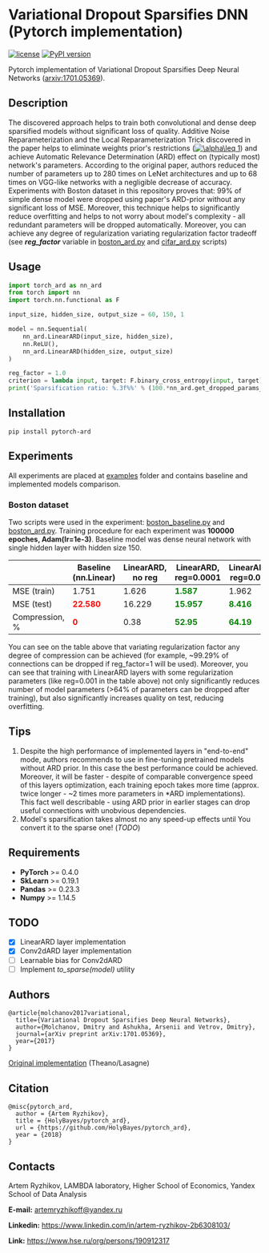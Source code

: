 # Variational Dropout Sparsifies DNN (Pytorch implementation)
[![license](https://img.shields.io/github/license/mashape/apistatus.svg?maxAge=2592000)](LICENSE)
[![PyPI version](https://badge.fury.io/py/pytorch-ard.svg)](https://badge.fury.io/py/pytorch-ard)

Pytorch implementation of Variational Dropout Sparsifies Deep Neural Networks ([arxiv:1701.05369](https://arxiv.org/abs/1701.05369)).

## Description
The discovered approach helps to train both convolutional and dense deep sparsified models without significant loss of quality. Additive Noise Reparameterization
and the Local Reparameterization Trick discovered in the paper helps to eliminate weights prior's restrictions (<a href="https://www.codecogs.com/eqnedit.php?latex=\alpha\leq&space;1" target="_blank"><img src="https://latex.codecogs.com/gif.latex?\alpha\leq&space;1" title="\alpha\leq 1" /></a>) and achieve Automatic Relevance Determination (ARD) effect on (typically most) network's parameters. According to the original paper, authors reduced the number of parameters up to 280 times on LeNet architectures and up to 68 times on VGG-like networks with a negligible decrease of accuracy. Experiments with Boston dataset in this repository proves that: 99% of simple dense model were dropped using paper's ARD-prior without any significant loss of MSE. Moreover, this technique helps to significantly reduce overfitting and helps to not worry about model's complexity - all redundant parameters will be dropped automatically. Moreover, you can achieve any degree of regularization variating regularization factor tradeoff (see ***reg_factor*** variable in [boston_ard.py](examples/boston/boston_ard.py) and [cifar_ard.py](examples/cifar/cifar_ard.py) scripts)

## Usage

```python
import torch_ard as nn_ard
from torch import nn
import torch.nn.functional as F

input_size, hidden_size, output_size = 60, 150, 1

model = nn.Sequential(
    nn_ard.LinearARD(input_size, hidden_size),
    nn.ReLU(),
    nn_ard.LinearARD(hidden_size, output_size)
)

reg_factor = 1.0
criterion = lambda input, target: F.binary_cross_entropy(input, target) + reg_factor*nn_ard.get_ard_reg(model)
print('Sparsification ratio: %.3f%%' % (100.*nn_ard.get_dropped_params_ratio(model)))
```

## Installation

```
pip install pytorch-ard
```

## Experiments

All experiments are placed at [examples](examples/) folder and contains baseline and implemented models comparison.

### Boston dataset

Two scripts were used in the experiment: [boston_baseline.py](examples/boston/boston_baseline.py) and [boston_ard.py](examples/boston/boston_ard.py). Training procedure for each experiment was **100000 epoches, Adam(lr=1e-3)**. Baseline model was dense neural network with single hidden layer with hidden size 150.

|                | Baseline (nn.Linear) | LinearARD, no reg | LinearARD, reg=0.0001 | LinearARD, reg=0.001 | LinearARD, reg=0.1 | LinearARD, reg=1 |
|----------------|----------|-------------|-----------------|----------------|--------------|------------|
| MSE (train)    | 1.751    | 1.626       | <span style="color:green"><b>1.587</b></span>           | 1.962          | 17.167       | 33.682     |
| MSE (test)     | <span style="color:red"><b>22.580</b></span>   | 16.229      | <span style="color:green"><b>15.957</b></span>          | <span style="color:green"><b>8.416</b></span>          | 25.695       | 30.231     |
| Compression, % | <span style="color:red"><b>0</b></span>        | 0.38        | <span style="color:green"><b>52.95</b></span>           | <span style="color:green"><b>64.19</b></span>          | <span style="color:green"><b>97.29</b></span>        | <span style="color:green"><b>99.29</b></span>      |

You can see on the table above that variating regularization factor any degree of compression can be achieved (for example, ~99.29% of connections can be dropped if reg_factor=1 will be used). Moreover, you can see that training with LinearARD layers with some regularization parameters (like reg=0.001 in the table above) not only significantly reduces number of model parameters (>64% of parameters can be dropped after training), but also significantly increases quality on test, reducing overfitting.

## Tips

1. Despite the high performance of implemented layers in "end-to-end" mode, authors recommends to use in fine-tuning pretrained models without ARD prior. In this case the best performance could be achieved. Moreover, it will be faster - despite of comparable convergence speed of this layers optimization, each training epoch takes more time (approx. twice longer - ~2 times more parameters in \*ARD implementations).  This fact well describable - using ARD prior in earlier stages can drop useful connections with unobvious dependencies.
2. Model's sparsification takes almost no any speed-up effects until You convert it to the sparse one! (*TODO*)


## Requirements
* **PyTorch** >= 0.4.0
* **SkLearn** >= 0.19.1
* **Pandas** >= 0.23.3
* **Numpy** >= 1.14.5

## TODO
- [X] LinearARD layer implementation
- [X] Conv2dARD layer implementation
- [ ] Learnable bias for Conv2dARD
- [ ] Implement *to_sparse(model)* utility

## Authors

```
@article{molchanov2017variational,
  title={Variational Dropout Sparsifies Deep Neural Networks},
  author={Molchanov, Dmitry and Ashukha, Arsenii and Vetrov, Dmitry},
  journal={arXiv preprint arXiv:1701.05369},
  year={2017}
}
```
[Original implementation](https://github.com/ars-ashuha/variational-dropout-sparsifies-dnn) (Theano/Lasagne)

## Citation

```
@misc{pytorch_ard,
  author = {Artem Ryzhikov},
  title = {HolyBayes/pytorch_ard},
  url = {https://github.com/HolyBayes/pytorch_ard},
  year = {2018}
}
```

## Contacts

Artem Ryzhikov, LAMBDA laboratory, Higher School of Economics, Yandex School of Data Analysis

**E-mail:** artemryzhikoff@yandex.ru

**Linkedin:** https://www.linkedin.com/in/artem-ryzhikov-2b6308103/

**Link:** https://www.hse.ru/org/persons/190912317
